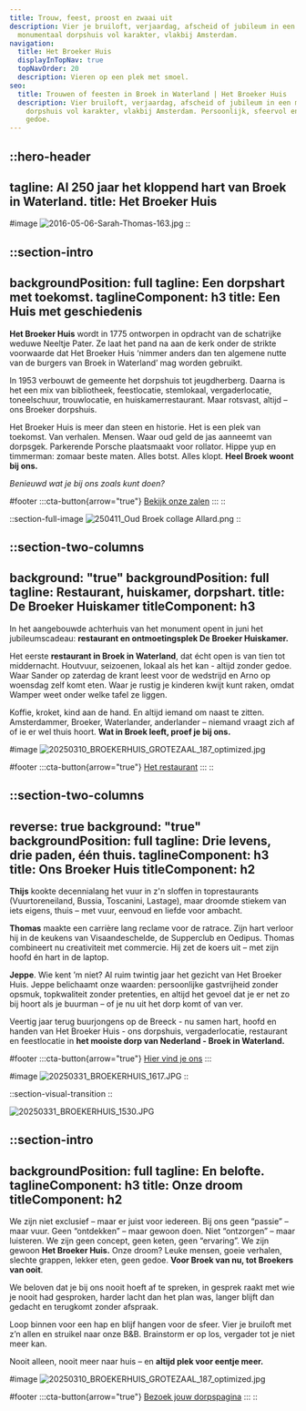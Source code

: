 ```yaml
---
title: Trouw, feest, proost en zwaai uit
description: Vier je bruiloft, verjaardag, afscheid of jubileum in een
  monumentaal dorpshuis vol karakter, vlakbij Amsterdam.
navigation:
  title: Het Broeker Huis
  displayInTopNav: true
  topNavOrder: 20
  description: Vieren op een plek met smoel.
seo:
  title: Trouwen of feesten in Broek in Waterland | Het Broeker Huis
  description: Vier bruiloft, verjaardag, afscheid of jubileum in een monumentaal
    dorpshuis vol karakter, vlakbij Amsterdam. Persoonlijk, sfeervol en zonder
    gedoe.
---
```


::hero-header
---
tagline: Al 250 jaar het kloppend hart van Broek in Waterland.
title: Het Broeker Huis
---
#image
![2016-05-06-Sarah-Thomas-163.jpg](/20250331_BROEKERHUIS_1530.JPG)
::

::section-intro
---
backgroundPosition: full
tagline: Een dorpshart met toekomst.
taglineComponent: h3
title: Een Huis met geschiedenis
---
**Het Broeker Huis** wordt in 1775 ontworpen in opdracht van de schatrijke weduwe Neeltje Pater. Ze laat het pand na aan de kerk onder de strikte voorwaarde dat Het Broeker Huis ‘nimmer anders dan ten algemene nutte van de burgers van Broek in Waterland’ mag worden gebruikt.

In 1953 verbouwt de gemeente het dorpshuis tot jeugdherberg. Daarna is het een mix van bibliotheek, feestlocatie, stemlokaal, vergaderlocatie, toneelschuur, trouwlocatie, en huiskamerrestaurant. Maar rotsvast, altijd – ons Broeker dorpshuis.

Het Broeker Huis is meer dan steen en historie. Het is een plek van toekomst. Van verhalen. Mensen. Waar oud geld de jas aanneemt van dorpsgek. Parkerende Porsche plaatsmaakt voor rollator. Hippe yup en timmerman: zomaar beste maten. Alles botst. Alles klopt. **Heel Broek woont bij ons.**

*Benieuwd wat je bij ons zoals kunt doen?*

#footer
  :::cta-button{arrow="true"}
  [Bekijk onze zalen](/)
  :::
::

::section-full-image
![250411_Oud Broek collage Allard.png](/250411_Oud%20Broek%20collage%20Allard.png)
::

::section-two-columns
---
background: "true"
backgroundPosition: full
tagline: Restaurant, huiskamer, dorpshart.
title: De Broeker Huiskamer
titleComponent: h3
---
In het aangebouwde achterhuis van het monument opent in juni het jubileumscadeau: **restaurant en ontmoetingsplek De Broeker Huiskamer.**

Het eerste **restaurant in Broek in Waterland**, dat écht open is van tien tot middernacht. Houtvuur, seizoenen, lokaal als het kan - altijd zonder gedoe. Waar Sander op zaterdag de krant leest voor de wedstrijd en Arno op woensdag zelf komt eten. Waar je rustig je kinderen kwijt kunt raken, omdat Wamper weet onder welke tafel ze liggen.

Koffie, kroket, kind aan de hand. En altijd iemand om naast te zitten. Amsterdammer, Broeker, Waterlander, anderlander – niemand vraagt zich af of ie er wel thuis hoort. **Wat in Broek leeft, proef je bij ons.**

#image
![20250310\_BROEKERHUIS\_GROTEZAAL\_187\_optimized.jpg](/BROEKERHUIS_COLLAGES_RESTAURANT.png)

#footer
  :::cta-button{arrow="true"}
  [Het restaurant](/Restaurant)
  :::
::

::section-two-columns
---
reverse: true
background: "true"
backgroundPosition: full
tagline: Drie levens, drie paden, één thuis.
taglineComponent: h3
title: Ons Broeker Huis
titleComponent: h2
---
**Thijs** kookte decennialang het vuur in z'n sloffen in toprestaurants (Vuurtoreneiland, Bussia, Toscanini, Lastage), maar droomde stiekem van iets eigens, thuis – met vuur, eenvoud en liefde voor ambacht.

**Thomas** maakte een carrière lang reclame voor de ratrace. Zijn hart verloor hij in de keukens van Visaandeschelde, de Supperclub en Oedipus. Thomas combineert nu creativiteit met commercie. Hij zet de koers uit – met zijn hoofd én hart in de laptop.

**Jeppe**. Wie kent ’m niet? Al ruim twintig jaar het gezicht van Het Broeker Huis. Jeppe belichaamt onze waarden: persoonlijke gastvrijheid zonder opsmuk, topkwaliteit zonder pretenties, en altijd het gevoel dat je er net zo bij hoort als je buurman – of je nu uit het dorp komt of van ver.

Veertig jaar terug buurjongens op de Breeck - nu samen hart, hoofd en handen van Het Broeker Huis - ons dorpshuis, vergaderlocatie, restaurant en feestlocatie in **het mooiste dorp van Nederland - Broek in Waterland.**

#footer
  :::cta-button{arrow="true"}
  [Hier vind je ons](https://maps.app.goo.gl/tmLbzzFtMY7yYMLC8)
  :::

#image
![20250331\_BROEKERHUIS\_1617.JPG](/20250331_BROEKERHUIS_1617.JPG)
::

::section-visual-transition
::

![20250331\_BROEKERHUIS\_1530.JPG](/images/20250331_BROEKERHUIS_1530.JPG)

::section-intro
---
backgroundPosition: full
tagline: En belofte.
taglineComponent: h3
title: Onze droom
titleComponent: h2
---
We zijn niet exclusief – maar er juist voor iedereen. Bij ons geen “passie” – maar vuur. Geen “ontdekken” – maar gewoon doen. Niet “ontzorgen” – maar luisteren. We zijn geen concept, geen keten, geen “ervaring”. We zijn gewoon **Het Broeker Huis.** Onze droom? Leuke mensen, goeie verhalen, slechte grappen, lekker eten, geen gedoe. **Voor Broek van nu, tot Broekers van ooit**.

We beloven dat je bij ons nooit hoeft af te spreken, in gesprek raakt met wie je nooit had gesproken, harder lacht dan het plan was, langer blijft dan gedacht en terugkomt zonder afspraak.

Loop binnen voor een hap en blijf hangen voor de sfeer. Vier je bruiloft met z’n allen en struikel naar onze B\&B. Brainstorm er op los, vergader tot je niet meer kan.

Nooit alleen, nooit meer naar huis – en **altijd plek voor eentje meer.**

#image
![20250310\_BROEKERHUIS\_GROTEZAAL\_187\_optimized.jpg](/COLLAGES/TINYFIED_COLLAGES/BROEKERHUIS_COLLAGES_1.png)

#footer
  :::cta-button{arrow="true"}
  [Bezoek jouw dorpspagina](/Voor%20Broekers)
  :::
::
